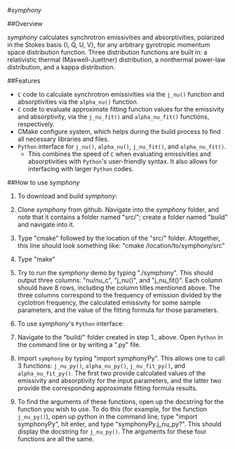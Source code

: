 #*symphony*

##Overview

*symphony* calculates synchrotron emissivities and absorptivities, polarized in the Stokes basis {I, Q, U, V}, for any arbitrary gyrotropic momentum space distribution function.  Three distribution functions are built in: a relativistic thermal (Maxwell-Juettner) distribution, a nonthermal power-law distribution, and a kappa distribution.  

##Features

* `C` code to calculate synchrotron emissivities via the `j_nu()` function and absorptivities via the `alpha_nu()` function.
* `C` code to evaluate approximate fitting function values for the emissivity and absorptivity, via the `j_nu_fit()` and `alpha_nu_fit()` functions, respectively.
* CMake configure system, which helps during the build process to find all necessary libraries and files.
* `Python` interface for `j_nu()`, `alpha_nu()`, `j_nu_fit()`, and `alpha_nu_fit()`.
  * This combines the speed of `C` when evaluating emissivities and absorptivities with `Python`'s user-friendly syntax.  It also allows for interfacing with larger `Python` codes.

##How to use *symphony*

1. To download and build *symphony*:
  1. Clone *symphony* from github.  Navigate into the *symphony* folder, and note that it contains a folder named "src/"; create a folder named "build" and navigate into it.
  2. Type "cmake" followed by the location of the "src/" folder.  Altogether, this line should look something like: "cmake /location/to/symphony/src"
  3. Type "make"
  4. Try to run the *symphony* demo by typing "./symphony".  This should output three columns: "nu/nu_c", "j_nu()", and "j_nu_fit()".  Each column should have 8 rows, including the column titles mentioned above.  The three columns correspond to the frequency of emission divided by the cyclotron frequency, the calculated emissivity for some sample parameters, and the value of the fitting formula for those parameters.

2. To use *symphony*'s `Python` interface:
  1. Navigate to the "build/" folder created in step 1., above.  Open `Python` in the command line or by writing a ".py" file.
  2. Import `symphony` by typing "import symphonyPy".  This allows one to call 3 functions: `j_nu_py()`, `alpha_nu_py()`, `j_nu_fit_py()`, and `alpha_nu_fit_py()`.  The first two provide calculated values of the emissivity and absorptivity for the input parameters, and the latter two provide the corresponding approximate fitting formula results.
  3. To find the arguments of these functions, open up the docstring for the function you wish to use.  To do this (for example, for the function `j_nu_py()`), open up python in the command line, type "import symphonyPy", hit enter, and type "symphonyPy.j_nu_py?".  This should display the docstring for `j_nu_py()`.  The arguments for these four functions are all the same.
